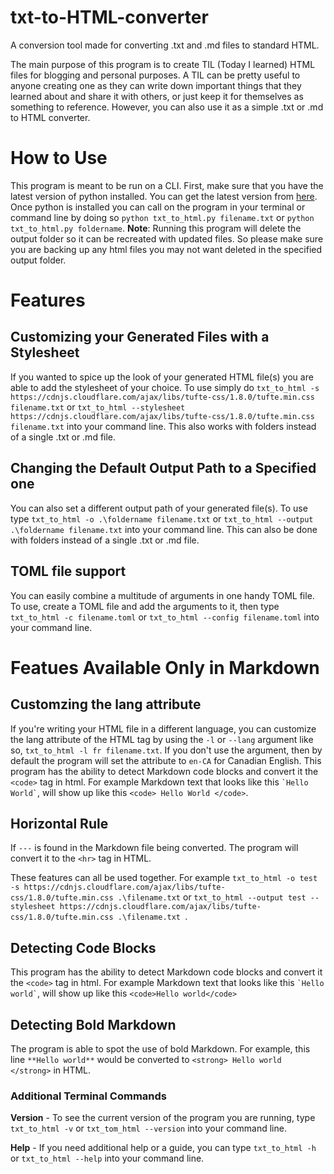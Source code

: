 # txt-to-HTML-converter
A conversion tool made for converting .txt and .md files to standard HTML.

The main purpose of this program is to create TIL (Today I learned) HTML files for blogging and personal purposes. A TIL can be pretty useful to anyone creating one as they can write down important things that they learned about and share it with others, or just keep it for themselves as something to reference. However, you can also use it as a simple .txt or .md  to HTML converter. 

# How to Use
This program is meant to be run on a CLI. First, make sure that you have the latest version of python installed. You can get the latest version from [here](https://www.python.org/downloads/). Once python is installed you can call on the program in your terminal or command line by doing so `python txt_to_html.py filename.txt` or `python txt_to_html.py foldername`. **Note**: Running this program will delete the output folder so it can be recreated with updated files. So please make sure you are backing up any html files you may not want deleted in the specified output folder.

# Features

##  Customizing your Generated Files with a Stylesheet
If you wanted to spice up the look of your generated HTML file(s) you are able to add the stylesheet of your choice. To use simply do `txt_to_html -s  https://cdnjs.cloudflare.com/ajax/libs/tufte-css/1.8.0/tufte.min.css filename.txt` or `txt_to_html --stylesheet  https://cdnjs.cloudflare.com/ajax/libs/tufte-css/1.8.0/tufte.min.css filename.txt` into your command line. This also works with folders instead of a single .txt or .md file.

## Changing the Default Output Path to a Specified one
You can also set a different output path of your generated file(s). To use type `txt_to_html -o .\foldername filename.txt` or `txt_to_html --output .\foldername filename.txt` into your command line. This can also be done with folders instead of a single .txt or .md file.

## TOML file support
You can easily combine a multitude of arguments in one handy TOML file. To use, create a TOML file and add the arguments to it, then type `txt_to_html -c filename.toml` or `txt_to_html --config filename.toml` into your command line.

# Featues Available Only in Markdown

## Customzing the lang attribute
If you're writing your HTML file in a different language, you can customize the lang attribute of the HTML tag by using the `-l` or `--lang` argument like so, `txt_to_html -l fr filename.txt`. If you don't use the argument, then by default the program will set the attribute to `en-CA` for Canadian English.
This program has the ability to detect Markdown code blocks and convert it the `<code>` tag in html. For example Markdown text that looks like this ``` `Hello World` ```, will show up like this `<code> Hello World </code>`.

## Horizontal Rule
If `---` is found in the Markdown file being converted. The program will convert it to the `<hr>` tag in HTML.

These features can all be used together. For example `txt_to_html -o test -s https://cdnjs.cloudflare.com/ajax/libs/tufte-css/1.8.0/tufte.min.css .\filename.txt` or `txt_to_html --output test --stylesheet https://cdnjs.cloudflare.com/ajax/libs/tufte-css/1.8.0/tufte.min.css .\filename.txt `.

## Detecting Code Blocks
This program has the ability to detect Markdown code blocks and convert it the `<code>` tag in html. For example Markdown text that looks like this ``` `Hello world` ```, will show up like this `<code>Hello world</code>` 

## Detecting Bold Markdown
The program is able to spot the use of bold Markdown. For example, this line `**Hello world**` would be converted to `<strong> Hello world </strong>` in HTML.

### Additional Terminal Commands

**Version** - To see the current version of the program you are running, type `txt_to_html -v` or `txt_tom_html --version` into your command line.

**Help** - If you need additional help or a guide, you can type `txt_to_html -h` or `txt_to_html --help` into your command line.
